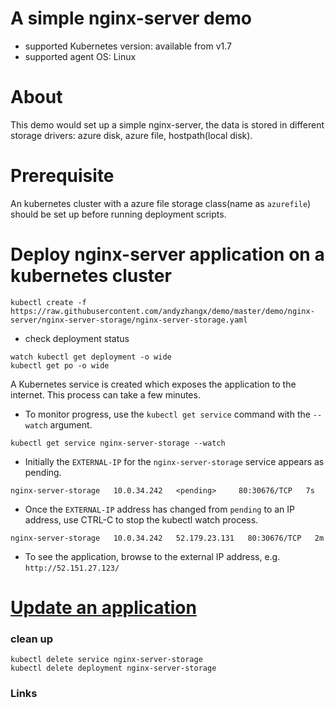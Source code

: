 # A simple nginx-server demo
 - supported Kubernetes version: available from v1.7
 - supported agent OS: Linux 

# About
This demo would set up a simple nginx-server, the data is stored in different storage drivers: azure disk, azure file, hostpath(local disk).

# Prerequisite
An kubernetes cluster with a azure file storage class(name as `azurefile`) should be set up before running deployment scripts.

# Deploy nginx-server application on a kubernetes cluster
```
kubectl create -f https://raw.githubusercontent.com/andyzhangx/demo/master/demo/nginx-server/nginx-server-storage/nginx-server-storage.yaml
```
 - check deployment status
```
watch kubectl get deployment -o wide
kubectl get po -o wide
```


A Kubernetes service is created which exposes the application to the internet. This process can take a few minutes.
 - To monitor progress, use the `kubectl get service` command with the `--watch` argument.
```
kubectl get service nginx-server-storage --watch
```
 - Initially the `EXTERNAL-IP` for the `nginx-server-storage` service appears as pending.
```
nginx-server-storage   10.0.34.242   <pending>     80:30676/TCP   7s
```

 - Once the `EXTERNAL-IP` address has changed from `pending` to an IP address, use CTRL-C to stop the kubectl watch process.
```
nginx-server-storage   10.0.34.242   52.179.23.131   80:30676/TCP   2m
```

 - To see the application, browse to the external IP address, e.g. `http://52.151.27.123/`


# [Update an application](https://docs.microsoft.com/en-us/azure/aks/tutorial-kubernetes-app-update)

### clean up
```
kubectl delete service nginx-server-storage
kubectl delete deployment nginx-server-storage
```

### Links


